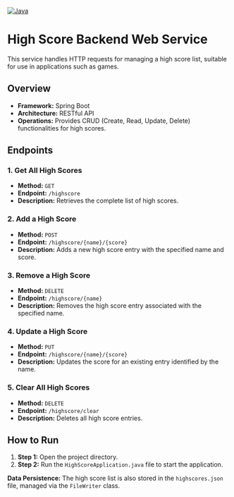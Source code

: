 [![Java](https://img.shields.io/badge/Java-007396?style=for-the-badge&logo=java&logoColor=white)](https://www.oracle.com/java/)


# High Score Backend Web Service

This service handles HTTP requests for managing a high score list, suitable for use in applications such as games.

## Overview
- **Framework:** Spring Boot
- **Architecture:** RESTful API
- **Operations:** Provides CRUD (Create, Read, Update, Delete) functionalities for high scores.

## Endpoints

### 1. Get All High Scores
- **Method:** `GET`
- **Endpoint:** `/highscore`
- **Description:** Retrieves the complete list of high scores.

### 2. Add a High Score
- **Method:** `POST`
- **Endpoint:** `/highscore/{name}/{score}`
- **Description:** Adds a new high score entry with the specified name and score.

### 3. Remove a High Score
- **Method:** `DELETE`
- **Endpoint:** `/highscore/{name}`
- **Description:** Removes the high score entry associated with the specified name.

### 4. Update a High Score
- **Method:** `PUT`
- **Endpoint:** `/highscore/{name}/{score}`
- **Description:** Updates the score for an existing entry identified by the name.

### 5. Clear All High Scores
- **Method:** `DELETE`
- **Endpoint:** `/highscore/clear`
- **Description:** Deletes all high score entries.

## How to Run
1. **Step 1:** Open the project directory.
2. **Step 2:** Run the `HighScoreApplication.java` file to start the application.

**Data Persistence:** The high score list is also stored in the `highscores.json` file, managed via the `FileWriter` class.
